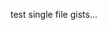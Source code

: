 ---
---
test single file gists...

<script src="https://gist.github.com/kaylumah/e55fd17fa905d2843edd78080d1a845c.js"></script>